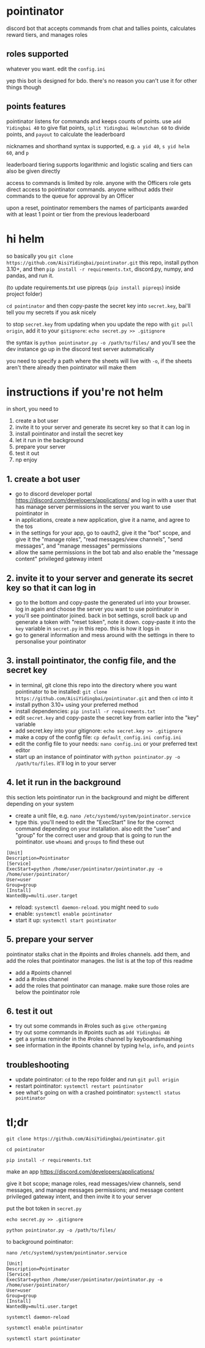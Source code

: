# pointinator
discord bot that accepts commands from chat and tallies points, calculates reward tiers, and manages roles

## roles supported
whatever you want. edit the `config.ini`

yep this bot is designed for bdo. there's no reason you can't use it for other things though

## points features
pointinator listens for commands and keeps counts of points. use `add Yidingbai 40` to give flat points, `split Yidingbai Helmutchan 60` to divide points, and `payout` to calculate the leaderboard

nicknames and shorthand syntax is supported, e.g. `a yid 40`, `s yid helm 60`, and `p`

leaderboard tiering supports logarithmic and logistic scaling and tiers can also be given directly

access to commands is limited by role. anyone with the Officers role gets direct access to pointinator commands. anyone without adds their commands to the queue for approval by an Officer

upon a reset, pointinator remembers the names of participants awarded with at least 1 point or tier from the previous leaderboard

# hi helm
so basically you `git clone https://github.com/AisiYidingbai/pointinator.git` this repo, install python 3.10+, and then `pip install -r requirements.txt`, discord.py, numpy, and pandas, and run it.

(to update requirements.txt use pipreqs (`pip install pipreqs`) inside project folder)

`cd pointinator` and then copy-paste the secret key into `secret.key`, bai'll tell you my secrets if you ask nicely

to stop `secret.key` from updating when you update the repo with `git pull origin`, add it to your `gitignore`: `echo secret.py >> .gitignore`

the syntax is `python pointinator.py -o /path/to/files/` and you'll see the dev instance go up in the discord test server automatically

you need to specify a path where the sheets will live with `-o`, if the sheets aren't there already then pointinator will make them

# instructions if you're not helm
in short, you need to
1. create a bot user
2. invite it to your server and generate its secret key so that it can log in
3. install pointinator and install the secret key
4. let it run in the background
5. prepare your server
6. test it out
7. np enjoy

## 1. create a bot user
* go to discord developer portal https://discord.com/developers/applications/ and log in with a user that has manage server permissions in the server you want to use pointinator in
* in applications, create a new application, give it a name, and agree to the tos
* in the settings for your app, go to oauth2, give it the "bot" scope, and give it the "manage roles", "read messages/view channels", "send messages", and "manage messages" permissions
* allow the same permissions in the bot tab and also enable the "message content" privileged gateway intent

## 2. invite it to your server and generate its secret key so that it can log in
* go to the bottom and copy-paste the generated url into your browser. log in again and choose the server you want to use pointinator in
* you'll see pointinator joined. back in bot settings, scroll back up and generate a token with "reset token", note it down. copy-paste it into the `key` variable in `secret.py` in this repo. this is how it logs in
* go to general information and mess around with the settings in there to personalise your pointinator

## 3. install pointinator, the config file, and the secret key
* in terminal, git clone this repo into the directory where you want pointinator to be installed: `git clone https://github.com/AisiYidingbai/pointinator.git` and then `cd` into it
* install python 3.10+ using your preferred method
* install dependencies: `pip install -r requirements.txt`
* edit `secret.key` and copy-paste the secret key from earlier into the "key" variable
* add secret.key into your gitignore: `echo secret.key >> .gitignore`
* make a copy of the config file: `cp default_config.ini config.ini`
* edit the config file to your needs: `nano config.ini` or your preferred text editor
* start up an instance of pointinator with `python pointinator.py -o /path/to/files`. it'll log in to your server

## 4. let it run in the background
this section lets pointinator run in the background and might be different depending on your system
* create a unit file, e.g. `nano /etc/systemd/system/pointinator.service`
* type this. you'll need to edit the "ExecStart" line for the correct command depending on your installation. also edit the "user" and "group" for the correct user and group that is going to run the pointinator. use `whoami` and `groups` to find these out
```
[Unit]
Description=Pointinator
[Service]
ExecStart=python /home/user/pointinator/pointinator.py -o /home/user/pointinator/
User=user
Group=group
[Install]
WantedBy=multi.user.target
```
* reload: `systemctl daemon-reload`. you might need to `sudo`
* enable: `systemctl enable pointinator`
* start it up: `systemctl start pointinator`

## 5. prepare your server
pointinator stalks chat in the #points and #roles channels. add them, and add the roles that pointinator manages. the list is at the top of this readme
* add a #points channel
* add a #roles channel
* add the roles that pointinator can manage. make sure those roles are below the pointinator role

## 6. test it out
* try out some commands in #roles such as `give othergaming`
* try out some commands in #points such as `add Yidingbai 40`
* get a syntax reminder in the #roles channel by keyboardsmashing
* see information in the #points channel by typing `help`, `info`, and `points`

## troubleshooting
* update pointinator: `cd` to the repo folder and run `git pull origin`
* restart pointinator: `systemctl restart pointinator`
* see what's going on with a crashed pointinator: `systemctl status pointinator`

# tl;dr
```
git clone https://github.com/AisiYidingbai/pointinator.git
```
```
cd pointinator
````
```
pip install -r requirements.txt
```
make an app https://discord.com/developers/applications/

give it bot scope; manage roles, read messages/view channels, send messages, and manage messages permissions; and message content privileged gateway intent, and then invite it to your server

put the bot token in `secret.py`

```
echo secret.py >> .gitignore
```

```
python pointinator.py -o /path/to/files/
```

to background pointinator:
```
nano /etc/systemd/system/pointinator.service
```
```
[Unit]
Description=Pointinator
[Service]
ExecStart=python /home/user/pointinator/pointinator.py -o /home/user/pointinator/
User=user
Group=group
[Install]
WantedBy=multi.user.target
```
```
systemctl daemon-reload
```
```
systemctl enable pointinator
```
```
systemctl start pointinator
```
